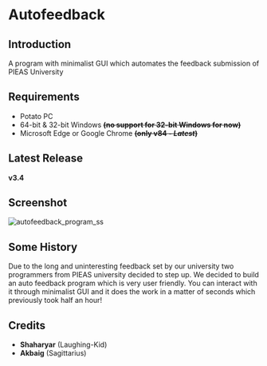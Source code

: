 # Autofeedback

## Introduction
A program with minimalist GUI which automates the feedback submission of PIEAS University

## Requirements

- Potato PC
- 64-bit & 32-bit Windows ~~**(no support for 32-bit Windows for now)**~~
- Microsoft Edge or Google Chrome ~~**(only v84 - *Latest*)**~~

## Latest Release
**v3.4**

## Screenshot
![autofeedback_program_ss](https://i.imgur.com/7tgygpk.jpg)

## Some History
Due to the long and uninteresting feedback set by our university two programmers from PIEAS university decided to step up. 
We decided to build an auto feedback program which is very user friendly. You can interact with it through minimalist GUI and 
it does the work in a matter of seconds which previously took half an hour!

## Credits

- **Shaharyar** (Laughing-Kid)
- **Akbaig** (Sagittarius)
